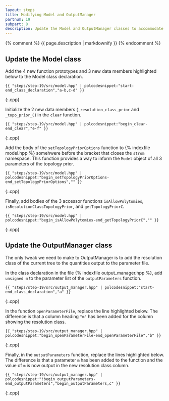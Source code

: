 ```yaml
---
layout: steps
title: Modifying Model and OutputManager
partnum: 19
subpart: 8
description: Update the Model and OutputManager classes to accommodate polytomy analyses.
---
```

{% comment %}
{{ page.description | markdownify }}
{% endcomment %}

## Update the Model class

Add the 4 new function prototypes and 3 new data members highlighted below to the Model class declaration.
~~~~~~
{{ "steps/step-19/src/model.hpp" | polcodesnippet:"start-end_class_declaration","a-b,c-d" }}
~~~~~~
{:.cpp}

Initialize the 2 new data members (`_resolution_class_prior` and `_topo_prior_C`) in the `clear` function.
~~~~~~
{{ "steps/step-19/src/model.hpp" | polcodesnippet:"begin_clear-end_clear","e-f" }}
~~~~~~
{:.cpp}

Add the body of the `setTopologyPriorOptions` function to {% indexfile model.hpp %} somehwere before the bracket that closes the `strom` namespace. This function provides a way to inform the `Model` object of all 3 parameters of the topology prior.
~~~~~~
{{ "steps/step-19/src/model.hpp" | polcodesnippet:"begin_setTopologyPriorOptions-end_setTopologyPriorOptions","" }}
~~~~~~
{:.cpp}

Finally, add bodies of the 3 accessor functions `isAllowPolytomies`, `isResolutionClassTopologyPrior`, and `getTopologyPriorC`.
~~~~~~
{{ "steps/step-19/src/model.hpp" | polcodesnippet:"begin_isAllowPolytomies-end_getTopologyPriorC","" }}
~~~~~~
{:.cpp}

## Update the OutputManager class

The only tweak we need to make to OutputManager is to add the resolution class of the current tree to the quantities output to the parameter file.

In the class declaration in the file {% indexfile output_manager.hpp %}, add `unsigned m` to the parameter list of the `outputParameters` function.
~~~~~~
{{ "steps/step-19/src/output_manager.hpp" | polcodesnippet:"start-end_class_declaration","a" }}
~~~~~~
{:.cpp}

In the function `openParameterFile`, replace the line highlighted below. The difference is that a column heading `"m"` has been added for the column showing the resolution class.
~~~~~~
{{ "steps/step-19/src/output_manager.hpp" | polcodesnippet:"begin_openParameterFile-end_openParameterFile","b" }}
~~~~~~
{:.cpp}

Finally, in the `outputParameters` function, replace the lines highlighted below. The difference is that a parameter `m` has been added to the function and the value of `m` is now output in the new resolution class column.
~~~~~~
{{ "steps/step-19/src/output_manager.hpp" | polcodesnippet:"!begin_outputParameters-end_outputParameters","begin_outputParameters,c" }}
~~~~~~
{:.cpp}

